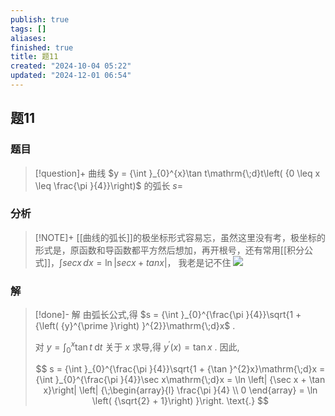```yaml
---
publish: true
tags: []
aliases: 
finished: true
title: 题11
created: "2024-10-04 05:22"
updated: "2024-12-01 06:54"
---
```

## 题11
### 题目
> [!question]+
> 曲线 $y = {\int }_{0}^{x}\tan t\mathrm{\;d}t\left( {0 \leq  x \leq  \frac{\pi }{4}}\right)$ 的弧长 $s =$
### 分析
> [!NOTE]+
> [[曲线的弧长]]的极坐标形式容易忘，虽然这里没有考，极坐标的形式是，原函数和导函数都平方然后想加，再开根号，还有常用[[积分公式]]，$\int secx \, dx=\ln|secx+tanx|$， 我老是记不住
> ![](https://img.hwenyi.live/202411061912342.webp)
### 解
> [!done]-
> 解 由弧长公式,得 $s = {\int }_{0}^{\frac{\pi }{4}}\sqrt{1 + {\left( {y}^{\prime }\right) }^{2}}\mathrm{\;d}x$ .
> 
> 对 $y = {\int }_{0}^{x}\tan t\mathrm{\;d}t$ 关于 $x$ 求导,得 ${y}^{\prime }\left( x\right)  = \tan x$ . 因此,
> 
> $$
> s = {\int }_{0}^{\frac{\pi }{4}}\sqrt{1 + {\tan }^{2}x}\mathrm{\;d}x = {\int }_{0}^{\frac{\pi }{4}}\sec x\mathrm{\;d}x = \ln \left| {\sec x + \tan x}\right| \left| {\;\begin{array}{l} \frac{\pi }{4} \\  0 \end{array} = \ln \left( {\sqrt{2} + 1}\right) }\right. \text{.}
> $$
